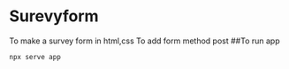 # Surevyform
To make a survey form in html,css
To add form method post
##To run app

```
npx serve app
```